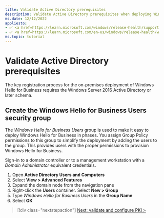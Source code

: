 ```yaml
---
title: Validate Active Directory prerequisites
description: Validate Active Directory prerequisites when deploying Windows Hello for Business in a certificate trust model.
ms.date: 12/12/2022
appliesto: 
- ✅ <a href=https://learn.microsoft.com/windows/release-health/supported-versions-windows-client target=_blank>Windows 10 and later</a>
- ✅ <a href=https://learn.microsoft.com/en-us/windows/release-health/windows-server-release-info target=_blank>Windows Server 2016 and later</a>
ms.topic: tutorial
---
```

# Validate Active Directory prerequisites

The key registration process for the on-premises deployment of Windows Hello for Business requires the Windows Server 2016 Active Directory or later schema.

## Create the Windows Hello for Business Users security group

The *Windows Hello for Business Users* group is used to make it easy to deploy Windows Hello for Business in phases. You assign Group Policy permissions to this group to simplify the deployment by adding the users to the group. This provides users with the proper permissions to provision Windows Hello for Business.

Sign-in to a domain controller or to a management workstation with a *Domain Administrator* equivalent credentials.

1. Open **Active Directory Users and Computers**
1. Select **View > Advanced Features**
1. Expand the domain node from the navigation pane
1. Right-click the **Users** container. Select **New > Group**
1. Type *Windows Hello for Business Users* in the **Group Name**
1. Select **OK**

> [!div class="nextstepaction"]
> [Next: validate and configure PKI >](hello-cert-trust-validate-pki.md)